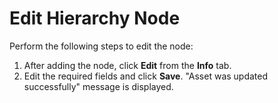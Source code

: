 # Edit Hierarchy Node

Perform the following steps to edit the node:

1. After adding the node, click **Edit** from the **Info** tab.
2. Edit the required fields and click **Save**.
   "Asset was updated successfully" message is displayed.


